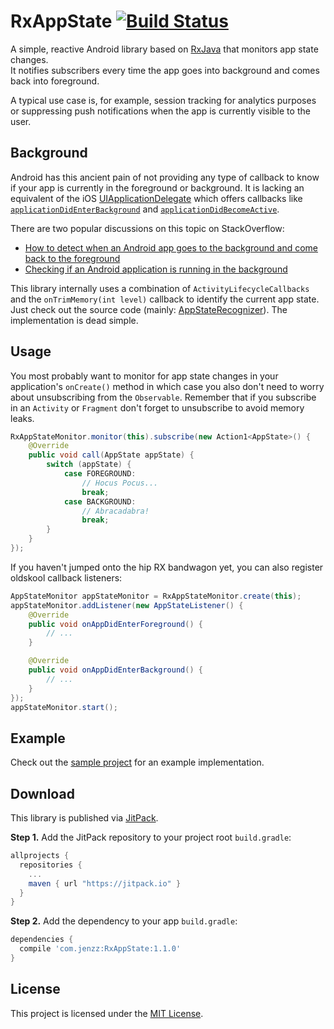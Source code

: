 RxAppState [![Build Status](https://travis-ci.org/jenzz/RxAppState.svg?branch=master)](https://travis-ci.org/jenzz/RxAppState)
==========
A simple, reactive Android library based on [RxJava](https://github.com/ReactiveX/RxJava) that monitors app state changes.  
It notifies subscribers every time the app goes into background and comes back into foreground.

A typical use case is, for example, session tracking for analytics purposes
or suppressing push notifications when the app is currently visible to the user.

Background
----------
Android has this ancient pain of not providing any type of callback to know if your app is currently in the foreground or background.
It is lacking an equivalent of the iOS [UIApplicationDelegate](https://developer.apple.com/library/ios/documentation/UIKit/Reference/UIApplicationDelegate_Protocol)
which offers callbacks like [`applicationDidEnterBackground`](https://developer.apple.com/library/ios/documentation/UIKit/Reference/UIApplicationDelegate_Protocol/#//apple_ref/occ/intfm/UIApplicationDelegate/applicationDidEnterBackground:)
and [`applicationDidBecomeActive`](https://developer.apple.com/library/ios/documentation/UIKit/Reference/UIApplicationDelegate_Protocol/#//apple_ref/occ/intfm/UIApplicationDelegate/applicationDidBecomeActive:).

There are two popular discussions on this topic on StackOverflow:

* [How to detect when an Android app goes to the background and come back to the foreground](http://stackoverflow.com/questions/4414171/how-to-detect-when-an-android-app-goes-to-the-background-and-come-back-to-the-fo)
* [Checking if an Android application is running in the background](http://stackoverflow.com/questions/3667022/checking-if-an-android-application-is-running-in-the-background)

This library internally uses a combination of `ActivityLifecycleCallbacks` and the `onTrimMemory(int level)` callback to identify the current app state.  
Just check out the source code (mainly: [AppStateRecognizer](https://github.com/jenzz/RxAppState/blob/master/library/src/main/java/com/jenzz/appstate/internal/AppStateRecognizer.java)).
The implementation is dead simple.

Usage
-----
You most probably want to monitor for app state changes in your application's `onCreate()` method
in which case you also don't need to worry about unsubscribing from the `Observable`.
Remember that if you subscribe in an `Activity` or `Fragment` don't forget to unsubscribe to avoid memory leaks.
```java
RxAppStateMonitor.monitor(this).subscribe(new Action1<AppState>() {
    @Override
    public void call(AppState appState) {
        switch (appState) {
            case FOREGROUND:
                // Hocus Pocus...
                break;
            case BACKGROUND:
                // Abracadabra!
                break;
        }
    }
});
```

If you haven't jumped onto the hip RX bandwagon yet, you can also register oldskool callback listeners:
```java
AppStateMonitor appStateMonitor = RxAppStateMonitor.create(this);
appStateMonitor.addListener(new AppStateListener() {
    @Override
    public void onAppDidEnterForeground() {
        // ...
    }

    @Override
    public void onAppDidEnterBackground() {
        // ...
    }
});
appStateMonitor.start();
```

Example
-------
Check out the [sample project](https://github.com/jenzz/RxAppState/tree/master/sample) for an example implementation.

Download
--------
This library is published via [JitPack](https://jitpack.io/#com.jenzz/RxAppState).

**Step 1.** Add the JitPack repository to your project root `build.gradle`:

```groovy
allprojects {
  repositories {
	...
	maven { url "https://jitpack.io" }
  }
}
```

**Step 2.** Add the dependency to your app `build.gradle`:

```groovy
dependencies {
  compile 'com.jenzz:RxAppState:1.1.0'
}
```

License
-------
This project is licensed under the [MIT License](https://raw.githubusercontent.com/jenzz/RxAppState/master/LICENSE).
